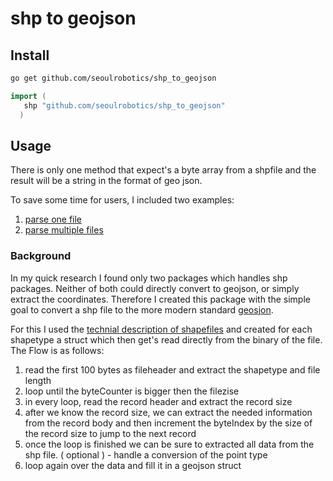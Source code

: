 # shp to geojson

## Install

```bash
go get github.com/seoulrobotics/shp_to_geojson
```

```go
import (
   shp "github.com/seoulrobotics/shp_to_geojson"
  )
```

## Usage

There is only one method that expect's a byte array from a shpfile and the result will be a string in the format of geo json.

To save some time for users, I included two examples:

1. [parse one file](https://github.com/seoulrobotics/shp_to_geojson/tree/main/examples/read_parse_print)
2. [parse multiple files](https://github.com/seoulrobotics/shp_to_geojson/tree/main/examples/read_multiple)

### Background

In my quick research I found only two packages which handles shp packages. Neither of both could directly convert to geojson, or simply extract the coordinates. Therefore I created this package with the simple goal to convert a shp file to the more modern standard [geosjon](https://datatracker.ietf.org/doc/html/rfc7946#section-3.1.4).

For this I used the [technial description of shapefiles](https://www.esri.com/content/dam/esrisites/sitecore-archive/Files/Pdfs/library/whitepapers/pdfs/shapefile.pdf) and created for each shapetype a struct which then get's read directly from the binary of the file. The Flow is as follows:

1. read the first 100 bytes as fileheader and extract the shapetype and file length
2. loop until the byteCounter is bigger then the filezise
3. in every loop, read the record header and extract the record size
4. after we know the record size, we can extract the needed information from the record body and then increment the byteIndex by the size of the record size to jump to the next record
5. once the loop is finished we can be sure to extracted all data from the shp file.
   ( optional ) - handle a conversion of the point type
6. loop again over the data and fill it in a geojson struct
